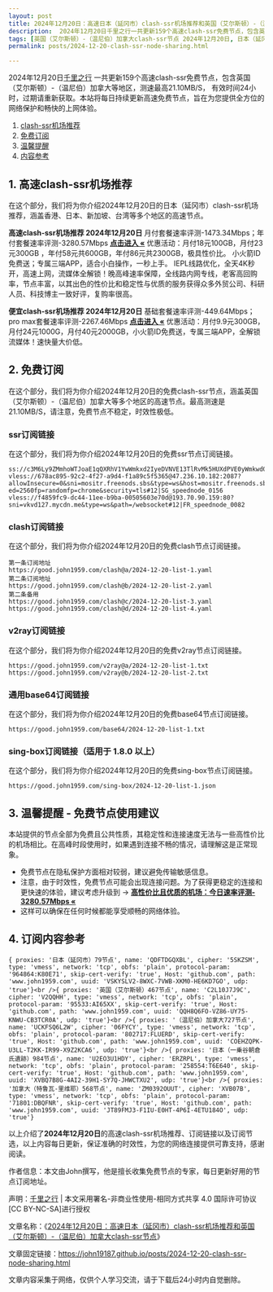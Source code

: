```yaml
---
layout: post
title: 2024年12月20日：高速日本（延冈市）clash-ssr机场推荐和英国（艾尔斯顿）-（温尼伯）加拿大clash-ssr节点
description:  2024年12月20日千里之行一共更新159个高速clash-ssr免费节点，包含英国（艾尔斯顿）-（温尼伯）加拿大等地区，测速最高21.10MB/S， 有效时间24小时，过期请重新获取。本站将每日持续更新高速免费节点，旨在为您提供全方位的网络保护和畅快的上网体验
tags: [英国（艾尔斯顿）-（温尼伯）加拿大clash-ssr节点 2024年12月20日, 日本（延冈市）高速clash-ssrclash-ssr机场推荐 2024年12月20日]
permalink: posts/2024-12-20-clash-ssr-node-sharing.html

---
```



2024年12月20日[千里之行](https://john19187.github.io) 一共更新159个高速clash-ssr免费节点，包含英国（艾尔斯顿）-（温尼伯）加拿大等地区，测速最高21.10MB/S， 有效时间24小时，过期请重新获取。本站将每日持续更新高速免费节点，旨在为您提供全方位的网络保护和畅快的上网体验。

1. [clash-ssr机场推荐](#1-高速clash-ssr机场推荐)
2. [免费订阅](#2-免费订阅)
3. [温馨提醒](#3-温馨提醒---免费节点使用建议)
4. [内容参考](#4-订阅内容参考)

## 1. 高速clash-ssr机场推荐

在这个部分，我们将为你介绍2024年12月20日的日本（延冈市）clash-ssr机场推荐，涵盖香港、日本、新加坡、台湾等多个地区的高速节点。

<div class="good cat1"><strong>高速clash-ssr机场推荐 2024年12月20日</strong> 月付套餐速率评测-1473.34Mbps；年付套餐速率评测-3280.57Mbps <strong><a href="https://good.john1959.com/lepl/2024-12-20" target="_blank">点击进入 «</a></strong> 优惠活动：月付18元100GB，月付23元300GB ，年付58元共600GB，年付86元共2300GB，极具性价比。 小火箭ID免费送；专属三端APP，适合小白操作，一秒上手。 IEPL线路优化，全天4K秒开，高速上网，流媒体全解锁！晚高峰速率保障，全线路内网专线，老客高回购率，节点丰富，以其出色的性价比和稳定性与优质的服务获得众多外贸公司、科研人员、科技博主一致好评，复购率很高。</div><div class="good cat2">

<strong>便宜clash-ssr机场推荐 2024年12月20日</strong> 基础套餐速率评测-449.64Mbps；pro max套餐速率评测-2267.46Mbps <strong><a href="https://good.john1959.com/cheap/2024-12-20" target="_blank">点击进入 «</a></strong> 优惠活动：月付9.9元300GB，月付24元1000G，月付40元2000GB，小火箭ID免费送，专属三端APP，全解锁流媒体！速快量大价低。</div>

## 2. 免费订阅

在这个部分，我们将为你介绍2024年12月20日的免费clash-ssr节点，涵盖英国（艾尔斯顿）-（温尼伯）加拿大等多个地区的高速节点。最高测速是21.10MB/S，请注意，免费节点不稳定，时效性极低。

### ssr订阅链接

在这个部分，我们将为你介绍2024年12月20日的免费ssr节点订阅链接。

```
ss://c3M6Ly9ZMmhoWTJoaE1qQXRhV1YwWmkxd2IyeDVNVE13TlRvMk5HUXdPVE0yWmkwd016UmxMVFJsT0RJdE9EaGlPQzAxTmpneU56Z3pabVJsWldN@free.2weradf:36511#7%7C%F0%9F%87%B7%F0%9F%87%BA%20%E4%BF%84%E7%BD%97%E6%96%AF%2001%20%7C%201x%20RU
vless://678ac895-92c2-4f27-a9d4-f1a89c5f5365@47.236.10.182:2087?allowInsecure=0&sni=mositr.freenods.sbs&type=ws&host=mositr.freenods.sbs&path=/?ed=2560fp=randomfp=chrome&security=tls#12|SG_speednode_0156
vless://f4859fc9-dc44-11ee-b9ba-00505603e70d@193.70.90.159:80?sni=vkvd127.mycdn.me&type=ws&path=/websocket#12|FR_speednode_0082
```

### clash订阅链接

在这个部分，我们将为你介绍2024年12月20日的免费clash节点订阅链接。

```
第一条订阅地址
https://good.john1959.com/clash@a/2024-12-20-list-1.yaml
第二条订阅地址
https://good.john1959.com/clash@b/2024-12-20-list-2.yaml
第二条备用
https://good.john1959.com/clash@c/2024-12-20-list-3.yaml
https://good.john1959.com/clash@d/2024-12-20-list-4.yaml
```

### v2ray订阅链接

在这个部分，我们将为你介绍2024年12月20日的免费v2ray节点订阅链接。

```
https://good.john1959.com/v2ray@a/2024-12-20-list-1.txt
https://good.john1959.com/v2ray@b/2024-12-20-list-2.txt
```

### 通用base64订阅链接

在这个部分，我们将为你介绍2024年12月20日的免费base64节点订阅链接。

```
https://good.john1959.com/base64/2024-12-20-list-1.txt
```

### sing-box订阅链接（适用于 1.8.0 以上）

在这个部分，我们将为你介绍2024年12月20日的免费sing-box节点订阅链接。

```
https://good.john1959.com/sing-box/2024-12-20-list-1.json
```

## 3. 温馨提醒 - 免费节点使用建议

本站提供的节点全部为免费且公共性质，其稳定性和连接速度无法与一些高性价比的机场相比。在高峰时段使用时，如果遇到连接不畅的情况，请理解这是正常现象。

- 免费节点在隐私保护方面相对较弱，建议避免传输敏感信息。
- 注意，由于时效性，免费节点可能会出现连接问题。为了获得更稳定的连接和更快速的体验，建议考虑升级到 → <strong>[高性价比且优质的机场：今日速率评测- 3280.57Mbps «](https://good.john1959.com/lepl/2024-12-20)</strong>
- 这样可以确保在任何时候都能享受顺畅的网络体验。

## 4. 订阅内容参考

```
{ proxies: '日本（延冈市）79节点', name: 'QDFTDGQXBL', cipher: '5SKZSM', type: 'vmess', network: 'tcp', obfs: 'plain', protocol-param: '964864:K80E71', skip-cert-verify: 'true', Host: 'github.com', path: 'www.john1959.com', uuid: 'VSKYSLV2-8WXC-7VWB-XKM0-HE6KD7GO', udp: 'true'}<br />{ proxies: '英国（艾尔斯顿）467节点', name: 'C2L10J7J9C', cipher: 'V2QQHH', type: 'vmess', network: 'tcp', obfs: 'plain', protocol-param: '95533:AI65XX', skip-cert-verify: 'true', Host: 'github.com', path: 'www.john1959.com', uuid: 'QQH8Q6FO-VZ86-UY75-KNWU-CB3TCR0A', udp: 'true'}<br />{ proxies: '（温尼伯）加拿大727节点', name: 'UCKFSQ6L2W', cipher: '06FYCY', type: 'vmess', network: 'tcp', obfs: 'plain', protocol-param: '802717:FLUERD', skip-cert-verify: 'true', Host: 'github.com', path: 'www.john1959.com', uuid: 'COEHZQPK-U3LL-T2KK-IR99-X9Z2KCA6', udp: 'true'}<br />{ proxies: '日本（一乗谷朝倉氏遺跡）984节点', name: 'U2EO3U1HDY', cipher: 'ERZRPL', type: 'vmess', network: 'tcp', obfs: 'plain', protocol-param: '258554:T6E640', skip-cert-verify: 'true', Host: 'github.com', path: 'www.john1959.com', uuid: 'XVBQ7B8G-4AI2-39H1-SY7Q-JHWCTXU2', udp: 'true'}<br />{ proxies: '加拿大（特鲁瓦-里维耶）568节点', name: 'ZM0392OUUT', cipher: 'XVB07B', type: 'vmess', network: 'tcp', obfs: 'plain', protocol-param: '71801:DBQFNR', skip-cert-verify: 'true', Host: 'github.com', path: 'www.john1959.com', uuid: 'JT89FMJ3-F1IU-E0HT-4P6I-4ETU184O', udp: 'true'}
```

以上介绍了<strong>2024年12月20日</strong>的高速clash-ssr机场推荐、订阅链接以及订阅节选，以上内容每日更新，保证准确的时效性，为您的网络连接提供可靠支持，感谢阅读。

作者信息：本文由John撰写，他是擅长收集免费节点的专家，每日更新好用的节点订阅地址。

声明：[千里之行](https://john19187.github.io) | 本文采用署名-非商业性使用-相同方式共享 4.0 国际许可协议[CC BY-NC-SA]进行授权

文章名称：《[2024年12月20日：高速日本（延冈市）clash-ssr机场推荐和英国（艾尔斯顿）-（温尼伯）加拿大clash-ssr节点](https://john19187.github.io/posts/2024-12-20-clash-ssr-node-sharing.html)》

文章固定链接：https://john19187.github.io/posts/2024-12-20-clash-ssr-node-sharing.html

文章内容采集于网络，仅供个人学习交流，请于下载后24小时内自觉删除。
